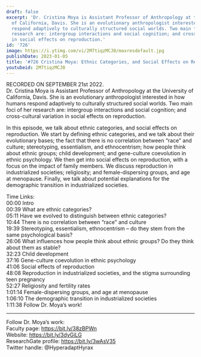 ```yaml
---
draft: false
excerpt: 'Dr. Cristina Moya is Assistant Professor of Anthropology at the University
  of California, Davis. She is an evolutionary anthropologist interested in how humans
  respond adaptively to culturally structured social worlds. Two main foci of her
  research are: intergroup interactions and social cognition; and cross-cultural variation
  in social effects on reproduction.'
id: '726'
image: https://i.ytimg.com/vi/2M7tiqzMCJ0/maxresdefault.jpg
publishDate: 2023-01-05
title: '#726 Cristina Moya: Ethnic Categories, and Social Effects on Reproduction'
youtubeid: 2M7tiqzMCJ0
---
```

RECORDED ON SEPTEMBER 21st 2022.  
Dr. Cristina Moya is Assistant Professor of Anthropology at the University of California, Davis. She is an evolutionary anthropologist interested in how humans respond adaptively to culturally structured social worlds. Two main foci of her research are: intergroup interactions and social cognition; and cross-cultural variation in social effects on reproduction.

In this episode, we talk about ethnic categories, and social effects on reproduction. We start by defining ethnic categories, and we talk about their evolutionary bases; the fact that there is no correlation between “race” and culture; stereotyping, essentialism, and ethnocentrism; how people think about ethnic groups; child development; and gene-culture coevolution in ethnic psychology. We then get into social effects on reproduction, with a focus on the impact of family members. We discuss reproduction in industrialized societies; religiosity; and female-dispersing groups, and age at menopause. Finally, we talk about potential explanations for the demographic transition in industrialized societies.

Time Links:  
00:00 Intro  
00:39  What are ethnic categories?  
05:11  Have we evolved to distinguish between ethnic categories?  
10:44  There is no correlation between “race” and culture  
19:39  Stereotyping, essentialism, ethnocentrism – do they stem from the same psychological basis?  
26:06  What influences how people think about ethnic groups? Do they think about them as stable?  
32:23  Child development  
37:16  Gene-culture coevolution in ethnic psychology  
41:06  Social effects of reproduction  
48:08  Reproduction in industrialized societies, and the stigma surrounding teen pregnancy  
52:27  Religiosity and fertility rates  
1:01:14  Female-dispersing groups, and age at menopause  
1:06:10  The demographic transition in industrialized societies  
1:11:38  Follow Dr. Moya’s work!

---

Follow Dr. Moya’s work:  
Faculty page: https://bit.ly/38zBPWn  
Website: https://bit.ly/3dyGiLG  
ResearchGate profile: https://bit.ly/3wAsV35  
Twitter handle: @HyperadaptHyrax
